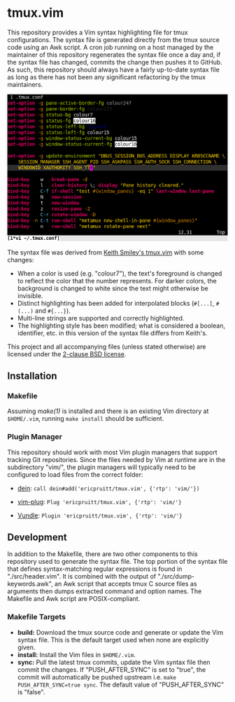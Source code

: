 tmux.vim
========

This repository provides a Vim syntax highlighting file for tmux
configurations. The syntax file is generated directly from the tmux source code
using an Awk script. A cron job running on a host managed by the maintainer of
this repository regenerates the syntax file once a day and, if the syntax file
has changed, commits the change then pushes it to GitHub. As such, this
repository should always have a fairly up-to-date syntax file as long as there
has not been any significant refactoring by the tmux maintainers.

![Screenshot of tmux configuration in Vim](screenshot.png)

The syntax file was derived from [Keith Smiley's tmux.vim][keith-tmux.vim] with
some changes:

- When a color is used (e.g. "colour7"), the text's foreground is changed to
  reflect the color that the number represents. For darker colors, the
  background is changed to white since the text might otherwise be invisible.
- Distinct highlighting has been added for interpolated blocks (`#[...]`,
  `#(...)` and `#{...}`).
- Multi-line strings are supported and correctly highlighted.
- The highlighting style has been modified; what is considered a boolean,
  identifier, etc. in this version of the syntax file differs from Keith's.

This project and all accompanying files (unless stated otherwise) are licensed
under the [2-clause BSD license][bsd-2-clause].

  [keith-tmux.vim]: https://github.com/keith/tmux.vim
  [bsd-2-clause]: http://opensource.org/licenses/BSD-2-Clause

Installation
------------

### Makefile ###

Assuming _make(1)_ is installed and there is an existing Vim directory at
`$HOME/.vim`, running `make install` should be sufficient.

### Plugin Manager ###

This repository should work with most Vim plugin managers that support tracking
Git repositories. Since the files needed by Vim at runtime are in the
subdirectory "vim/", the plugin managers will typically need to be configured
to load files from the correct folder:

- [dein][dein]: `call dein#add('ericpruitt/tmux.vim', {'rtp': 'vim/'})`
- [vim-plug][vim-plug]: `Plug 'ericpruitt/tmux.vim', {'rtp': 'vim/'}`
- [Vundle][vundle]: `Plugin 'ericpruitt/tmux.vim', {'rtp': 'vim/'}`

  [dein]: https://github.com/Shougo/dein.vim
  [vim-plug]: https://github.com/junegunn/vim-plug
  [vundle]: https://github.com/VundleVim/Vundle.vim

Development
-----------

In addition to the Makefile, there are two other components to this repository
used to generate the syntax file. The top portion of the syntax file that
defines syntax-matching regular expressions is found in "./src/header.vim". It
is combined with the output of "./src/dump-keywords.awk", an Awk script that
accepts tmux C source files as arguments then dumps extracted command and
option names. The Makefile and Awk script are POSIX-compliant.

### Makefile Targets ###

- **build:** Download the tmux source code and generate or update the Vim
  syntax file. This is the default target used when none are explicitly given.
- **install:** Install the Vim files in `$HOME/.vim`.
- **sync:** Pull the latest tmux commits, update the Vim syntax file then
  commit the changes. If "PUSH_AFTER_SYNC" is set to "true", the commit will
  automatically be pushed upstream i.e. `make PUSH_AFTER_SYNC=true sync`. The
  default value of "PUSH_AFTER_SYNC" is "false".
